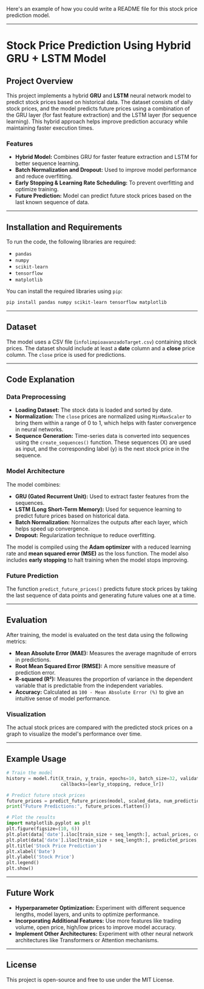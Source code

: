 Here's an example of how you could write a README file for this stock price prediction model.

---

# Stock Price Prediction Using Hybrid GRU + LSTM Model

## Project Overview
This project implements a hybrid **GRU** and **LSTM** neural network model to predict stock prices based on historical data. The dataset consists of daily stock prices, and the model predicts future prices using a combination of the GRU layer (for fast feature extraction) and the LSTM layer (for sequence learning). This hybrid approach helps improve prediction accuracy while maintaining faster execution times.

### Features
- **Hybrid Model:** Combines GRU for faster feature extraction and LSTM for better sequence learning.
- **Batch Normalization and Dropout:** Used to improve model performance and reduce overfitting.
- **Early Stopping & Learning Rate Scheduling:** To prevent overfitting and optimize training.
- **Future Prediction:** Model can predict future stock prices based on the last known sequence of data.

---

## Installation and Requirements
To run the code, the following libraries are required:
- `pandas`
- `numpy`
- `scikit-learn`
- `tensorflow`
- `matplotlib`

You can install the required libraries using `pip`:

```bash
pip install pandas numpy scikit-learn tensorflow matplotlib
```

---

## Dataset
The model uses a CSV file (`infolimpioavanzadoTarget.csv`) containing stock prices. The dataset should include at least a **date** column and a **close** price column. The `close` price is used for predictions.

---

## Code Explanation

### Data Preprocessing
- **Loading Dataset:** The stock data is loaded and sorted by date.
- **Normalization:** The `close` prices are normalized using `MinMaxScaler` to bring them within a range of 0 to 1, which helps with faster convergence in neural networks.
- **Sequence Generation:** Time-series data is converted into sequences using the `create_sequences()` function. These sequences (X) are used as input, and the corresponding label (y) is the next stock price in the sequence.

### Model Architecture
The model combines:
- **GRU (Gated Recurrent Unit):** Used to extract faster features from the sequences.
- **LSTM (Long Short-Term Memory):** Used for sequence learning to predict future prices based on historical data.
- **Batch Normalization:** Normalizes the outputs after each layer, which helps speed up convergence.
- **Dropout:** Regularization technique to reduce overfitting.

The model is compiled using the **Adam optimizer** with a reduced learning rate and **mean squared error (MSE)** as the loss function. The model also includes **early stopping** to halt training when the model stops improving.

### Future Prediction
The function `predict_future_prices()` predicts future stock prices by taking the last sequence of data points and generating future values one at a time.

---

## Evaluation

After training, the model is evaluated on the test data using the following metrics:
- **Mean Absolute Error (MAE):** Measures the average magnitude of errors in predictions.
- **Root Mean Squared Error (RMSE):** A more sensitive measure of prediction error.
- **R-squared (R²):** Measures the proportion of variance in the dependent variable that is predictable from the independent variables.
- **Accuracy:** Calculated as `100 - Mean Absolute Error (%)` to give an intuitive sense of model performance.

### Visualization
The actual stock prices are compared with the predicted stock prices on a graph to visualize the model's performance over time.

---

## Example Usage

```python
# Train the model
history = model.fit(X_train, y_train, epochs=10, batch_size=32, validation_data=(X_test, y_test),
                    callbacks=[early_stopping, reduce_lr])

# Predict future stock prices
future_prices = predict_future_prices(model, scaled_data, num_predictions=10)
print("Future Predictions:", future_prices.flatten())

# Plot the results
import matplotlib.pyplot as plt
plt.figure(figsize=(10, 6))
plt.plot(data['date'].iloc[train_size + seq_length:], actual_prices, color='blue', label='Actual Stock Price')
plt.plot(data['date'].iloc[train_size + seq_length:], predicted_prices, color='red', label='Predicted Stock Price')
plt.title('Stock Price Prediction')
plt.xlabel('Date')
plt.ylabel('Stock Price')
plt.legend()
plt.show()
```

---

## Future Work
- **Hyperparameter Optimization:** Experiment with different sequence lengths, model layers, and units to optimize performance.
- **Incorporating Additional Features:** Use more features like trading volume, open price, high/low prices to improve model accuracy.
- **Implement Other Architectures:** Experiment with other neural network architectures like Transformers or Attention mechanisms.

---

## License
This project is open-source and free to use under the MIT License.

